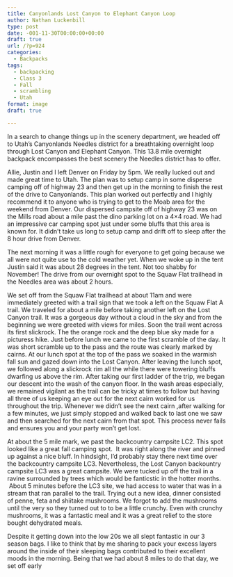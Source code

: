 ```yaml
---
title: Canyonlands Lost Canyon to Elephant Canyon Loop
author: Nathan Luckenbill
type: post
date: -001-11-30T00:00:00+00:00
draft: true
url: /?p=924
categories:
  - Backpacks
tags:
  - backpacking
  - Class 3
  - Fall
  - scrambling
  - Utah
format: image
draft: true

---
```

In a search to change things up in the scenery department, we headed off to Utah’s Canyonlands Needles district for a breathtaking overnight loop through Lost Canyon and Elephant Canyon. This 13.8 mile overnight backpack encompasses the best scenery the Needles district has to offer.

Allie, Justin and I left Denver on Friday by 5pm. We really lucked out and made great time to Utah. The plan was to setup camp in some disperse camping off of highway 23 and then get up in the morning to finish the rest of the drive to Canyonlands. This plan worked out perfectly and I highly recommend it to anyone who is trying to get to the Moab area for the weekend from Denver. Our dispersed campsite off of highway 23 was on the Mills road about a mile past the dino parking lot on a 4×4 road. We had an impressive car camping spot just under some bluffs that this area is known for. It didn’t take us long to setup camp and drift off to sleep after the 8 hour drive from Denver.

The next morning it was a little rough for everyone to get going because we all were not quite use to the cold weather yet. When we woke up in the tent Justin said it was about 28 degrees in the tent. Not too shabby for November! The drive from our overnight spot to the Squaw Flat trailhead in the Needles area was about 2 hours.

We set off from the Squaw Flat trailhead at about 11am and were immediately greeted with a trail sign that we took a left on the Squaw Flat A trail. We traveled for about a mile before taking another left on the Lost Canyon trail. It was a gorgeous day without a cloud in the sky and from the beginning we were greeted with views for miles. Soon the trail went across its first slickrock. The the orange rock and the deep blue sky made for a picturess hike. Just before lunch we came to the first scramble of the day. It was short scramble up to the pass and the route was clearly marked by cairns. At our lunch spot at the top of the pass we soaked in the warmish fall sun and gazed down into the Lost Canyon. After leaving the lunch spot, we followed along a slickrock rim all the while there were towering bluffs dwarfing us above the rim. After taking our first ladder of the trip, we began our descent into the wash of the canyon floor. In the wash areas especially, we remained vigilant as the trail can be tricky at times to follow but having all three of us keeping an eye out for the next cairn worked for us throughout the trip. Whenever we didn’t see the next cairn ,after walking for a few minutes, we just simply stopped and walked back to last one we saw and then searched for the next cairn from that spot. This process never fails and ensures you and your party won’t get lost.

At about the 5 mile mark, we past the backcountry campsite LC2. This spot looked like a great fall camping spot.  It was right along the river and pinned up against a nice bluff. In hindsight, I’d probably stay there next time over the backcountry campsite LC3. Nevertheless, the Lost Canyon backountry campsite LC3 was a great campsite. We were tucked up off the trail in a ravine surrounded by trees which would be fanticstic in the hotter months.  About 5 minutes before the LC3 site, we had access to water that was in a stream that ran parallel to the trail. Trying out a new idea, dinner consisted of penne, feta and shiitake mushrooms. We forgot to add the mushrooms until the very so they turned out to to be a little crunchy. Even with crunchy mushrooms, it was a fantastic meal and it was a great relief to the store bought dehydrated meals.

Despite it getting down into the low 20s we all slept fantastic in our 3 season bags. I like to think that by me sharing to pack your excess layers around the inside of their sleeping bags contributed to their excellent moods in the morning. Being that we had about 8 miles to do that day, we set off early
